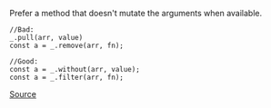 Prefer a method that doesn't mutate the arguments when available.

```
//Bad:
_.pull(arr, value)
const a = _.remove(arr, fn);

//Good:
const a = _.without(arr, value);
const a = _.filter(arr, fn);
```

[Source](https://github.com/wix/eslint-plugin-lodash/blob/c4fe9cd709385b394c8b6418d958c3c266f953b7/docs/rules/prefer-immutable-method.md)
